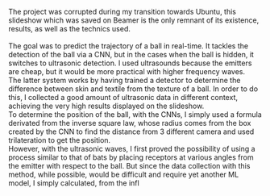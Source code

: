 The project was corrupted during my transition towards Ubuntu, this slideshow which was saved on Beamer is the only remnant of its existence, results, as well as the technics used.
<br>
<br>
The goal was to predict the trajectory of a ball in real-time. It tackles the detection of the ball via a CNN, but in the cases when the ball is hidden, it switches to ultrasonic detection. I used ultrasounds because the emitters are cheap, but it would be more practical with higher frequency waves.
<br>
The latter system works by having trained a detector to determine the difference between skin and textile from the texture of a ball. In order to do this, I collected a good amount of ultrasonic data in different context, achieving the very high results displayed on the slideshow.
<br>
To determine the position of the ball, with the CNNs, I simply used a formula derivated from the inverse square law, whose radius comes from the box created by the CNN to find the distance from 3 different camera and used trilateration to get the position.
<br>
However, with the ultrasonic waves, I first proved the possibility of using a process similar to that of bats by placing receptors at various angles from the emitter with respect to the ball. But since the data collection with this method, while possible, would be difficult and require yet another ML model, I simply calculated, from the infl
